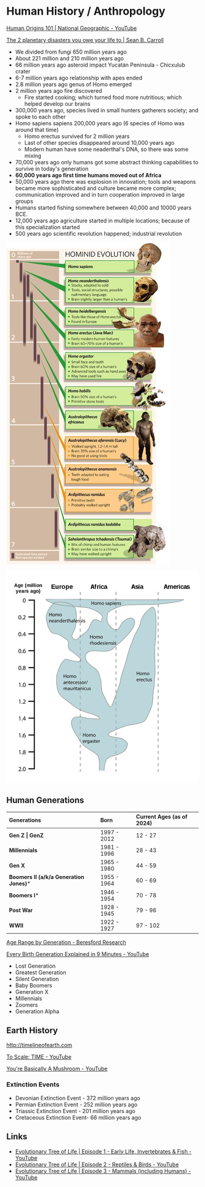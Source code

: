 # Human History / Anthropology

[Human Origins 101 | National Geographic - YouTube](https://www.youtube.com/watch?v=ehV-MmuvVMU&ab_channel=NationalGeographic)

[The 2 planetary disasters you owe your life to | Sean B. Carroll](https://youtu.be/YC2qoeWYr4w)

- We divided from fungi 650 million years ago
- About 221 million and 210 million years ago
- 66 million years ago asteroid impact Yucatán Peninsula - Chicxulub crater
- 6-7 million years ago relationship with apes ended
- 2.8 million years ago genus of Homo emerged
- 2 million years ago fire discovered
    - Fire started cooking; which turned food more nutritious; which helped develop our brains
- 300,000 years ago, species lived in small hunters gatherers society; and spoke to each other
- Homo sapiens sapiens 200,000 years ago (6 species of Homo was around that time)
    - Homo erectus survived for 2 million years
    - Last of other species disappeared around 10,000 years ago
    - Modern human have some neaderthal's DNA, so there was some mixing
- 70,000 years ago only humans got some abstract thinking capabilities to survive in today's generation
- **60,000 years ago first time humans moved out of Africa**
- 50,000 years ago there was explosion in innovation; tools and weapons became more sophisticated and culture became more complex; communication improved and in turn cooperation improved in large groups
- Humans started fishing somewhere between 40,000 and 10000 years BCE.
- 12,000 years ago agriculture started in multiple locations; because of this specialization started
- 500 years ago scientific revolution happened; industrial revolution

![image](../../media/Human-History-Human-Anthropology-image1.jpg)

![image](../../media/Human-History-Human-Anthropology-image2.jpg)

## Human Generations

| **Generations**                          | **Born**    | **Current Ages (as of 2024)** |
| :--------------------------------------- | :---------- | :---------------------------- |
| **Gen Z \| GenZ**                        | 1997 - 2012 | 12 - 27                       |
| **Millennials**                          | 1981 - 1996 | 28 - 43                       |
| **Gen X**                                | 1965 - 1980 | 44 - 59                       |
| **Boomers II (a/k/a Generation Jones)*** | 1955 - 1964 | 60 - 69                       |
| **Boomers I***                           | 1946 - 1954 | 70 - 78                       |
| **Post War**                             | 1928 - 1945 | 79 - 96                       |
| **WWII**                                 | 1922 - 1927 | 97 - 102                      |

[Age Range by Generation - Beresford Research](https://www.beresfordresearch.com/age-range-by-generation/)

[Every Birth Generation Explained in 9 Minutes - YouTube](https://www.youtube.com/watch?v=ruKJpwlRe_M&ab_channel=PaintGuy)

- Lost Generation
- Greatest Generation
- Silent Generation
- Baby Boomers
- Generation X
- Millennials
- Zoomers
- Generation Alpha

## Earth History

http://timelineofearth.com

[To Scale: TIME - YouTube](https://www.youtube.com/watch?v=nOVvEbH2GC0)

[You're Basically A Mushroom - YouTube](https://www.youtube.com/watch?v=SFikJUQttxU)

### Extinction Events

- Devonian Extinction Event - 372 million years ago
- Permian Extinction Event - 252 million years ago
- Triassic Extinction Event - 201 million years ago
- Cretaceous Extinction Event- 66 million years ago

## Links

- [Evolutionary Tree of Life | Episode 1 - Early Life, Invertebrates & Fish - YouTube](https://www.youtube.com/watch?v=Na0Q8qfsdc0&ab_channel=UsefulCharts)
- [Evolutionary Tree of Life | Episode 2 - Reptiles & Birds - YouTube](https://www.youtube.com/watch?v=nIpID3P8p7g&ab_channel=UsefulCharts)
- [Evolutionary Tree of Life | Episode 3 - Mammals (including Humans) - YouTube](https://www.youtube.com/watch?v=wZvT6bn6gcI)

